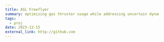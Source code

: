 ```yaml
---
title: ASL Freeflyer
summary: optimizing gas thruster usage while addressing uncertain dynamics. compaing two different advanced methods, branch and bound and monte carlo tree search (MCTS).
tags:
  - proj
date: 2023-12-15
external_link: http://github.com
---
```

